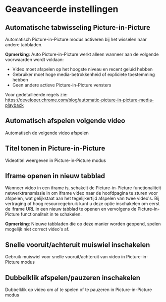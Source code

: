 # Geavanceerde instellingen

## Automatische tabwisseling Picture-in-Picture

Automatisch Picture-in-Picture modus activeren bij het wisselen naar andere tabbladen.

**Opmerking**: Auto Picture-in-Picture werkt alleen wanneer aan de volgende voorwaarden wordt voldaan:

- Video moet afspelen op het hoogste niveau en recent geluid hebben
- Gebruiker moet hoge media-betrokkenheid of expliciete toestemming hebben
- Geen andere actieve Picture-in-Picture vensters

Voor gedetailleerde regels zie: https://developer.chrome.com/blog/automatic-picture-in-picture-media-playback

## Automatisch afspelen volgende video

Automatisch de volgende video afspelen

## Titel tonen in Picture-in-Picture

Videotitel weergeven in Picture-in-Picture modus

## Iframe openen in nieuw tabblad

Wanneer video in een iframe is, schakelt de Picture-in-Picture functionaliteit netwerktransmissie in om iframe video naar de hoofdpagina te sturen voor afspelen, wat gelijkstaat aan het tegelijkertijd afspelen van twee video's. Bij vertraging of hoog resourcegebruik kunt u deze optie inschakelen om eerst de iframe URL in een nieuw tabblad te openen en vervolgens de Picture-in-Picture functionaliteit in te schakelen.

**Opmerking**: Nieuwe tabbladen die op deze manier worden geopend, spelen mogelijk niet correct video's af.

## Snelle vooruit/achteruit muiswiel inschakelen

Gebruik muiswiel voor snelle vooruit/achteruit van video in Picture-in-Picture modus

## Dubbelklik afspelen/pauzeren inschakelen

Dubbelklik op video om af te spelen of te pauzeren in Picture-in-Picture modus
